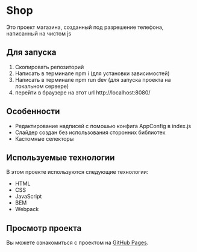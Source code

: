 # Shop

Это проект магазина, созданный под разрешение телефона, написанный на чистом js

## Для запуска

1. Скопировать репозиторий
2. Написать в терминале npm i (для установки зависимостей)
3. Написать в терминале npm run dev (для запуска проекта на локальном сервере)
4. перейти в браузере на этот url http://localhost:8080/

## Особенности

* Редактирование надписей с помошью конфига AppConfig в index.js
* Слайдер создан без использования сторонних библиотек
* Кастомные селекторы

## Используемые технологии

В этом проекте используются следующие технологии:

* HTML
* CSS
* JavaScript
* BEM
* Webpack

## Просмотр проекта

Вы можете ознакомиться с проектом на [GitHub Pages](https://shamsievartyom.github.io/mobile-landing/).
